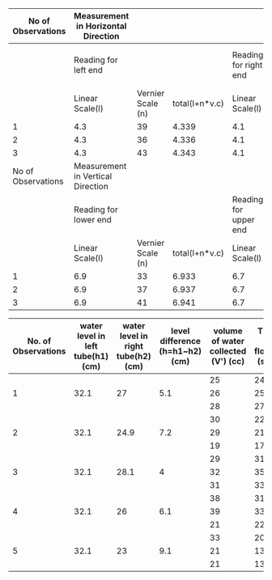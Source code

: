 No of Observations|Measurement in Horizontal Direction|                 |              |                     |                 |              |               |            |Radius of capillary tube ((Dx+Dy)/2)
------------------|-----------------------------------|-----------------|--------------|---------------------|-----------------|--------------|---------------|------------|------------------------------------
                  |Reading for left end               |                 |              |Reading for right end|                 |              |Dx=(D1-D2) (cm)|Mean Dx (cm)|0.2163333333
                  |Linear Scale(l)                    |Vernier Scale (n)|total(l+n*v.c)|Linear Scale(l)      |Vernier Scale (n)|total(l+n*v.c)|               |            |
1                 |4.3                                |39               |4.339         |4.1                  |42               |4.142         |0.197          |            |
2                 |4.3                                |36               |4.336         |4.1                  |40               |4.14          |0.196          |0.2         |
3                 |4.3                                |43               |4.343         |4.1                  |36               |4.136         |0.207          |            |
No of Observations|Measurement in Vertical Direction  |                 |              |                     |                 |              |               |            |
                  |Reading for lower end              |                 |              |Reading for upper end|                 |              |Dy=(D1-D2) (cm)|Mean Dy (cm)|
                  |Linear Scale(l)                    |Vernier Scale (n)|total(l+n*v.c)|Linear Scale(l)      |Vernier Scale (n)|total(l+n*v.c)|               |            |
1                 |6.9                                |33               |6.933         |6.7                  |5                |6.705         |0.228          |            |
2                 |6.9                                |37               |6.937         |6.7                  |2                |6.702         |0.235          |0.2326666667|
3                 |6.9                                |41               |6.941         |6.7                  |6                |6.706         |0.235          |            |



No. of Observations|water level in left tube(h1) (cm)|water level in right tube(h2) (cm)|level difference (h=h1~h2)(cm)|volume of water collected (V') (cc)|Time of flow(t) (sec)|Rate of flow (V=V'/t)(cc/s)|Mean(V) (cc/s)
-------------------|---------------------------------|----------------------------------|------------------------------|-----------------------------------|---------------------|---------------------------|--------------
                   |                                 |                                  |                              |25                                 |24.38                |1.025430681                |
1                  |32.1                             |27                                |5.1                           |26                                 |25.27                |1.028888009                |1.030068248
                   |                                 |                                  |                              |28                                 |27.03                |1.035886053                |
                   |                                 |                                  |                              |30                                 |22.96                |1.306620209                |
2                  |32.1                             |24.9                              |7.2                           |29                                 |21.28                |1.362781955                |1.241848155
                   |                                 |                                  |                              |19                                 |17.99                |1.056142301                |
                   |                                 |                                  |                              |29                                 |31.97                |0.9071004066               |
3                  |32.1                             |28.1                              |4                             |32                                 |35.98                |0.8893829906               |0.9083944058
                   |                                 |                                  |                              |31                                 |33.38                |0.9286998203               |
                   |                                 |                                  |                              |38                                 |31.84                |1.193467337                |
4                  |32.1                             |26                                |6.1                           |39                                 |33.39                |1.168014376                |1.096758094
                   |                                 |                                  |                              |21                                 |22.61                |0.9287925697               |
                   |                                 |                                  |                              |33                                 |20.54                |1.606621227                |
5                  |32.1                             |23                                |9.1                           |21                                 |13.46                |1.560178306                |1.591587593
                   |                                 |                                  |                              |21                                 |13.06                |1.607963247                |



